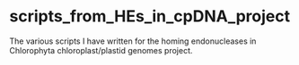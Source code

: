 # scripts_from_HEs_in_cpDNA_project
The various scripts I have written for the homing endonucleases in Chlorophyta chloroplast/plastid genomes project.

